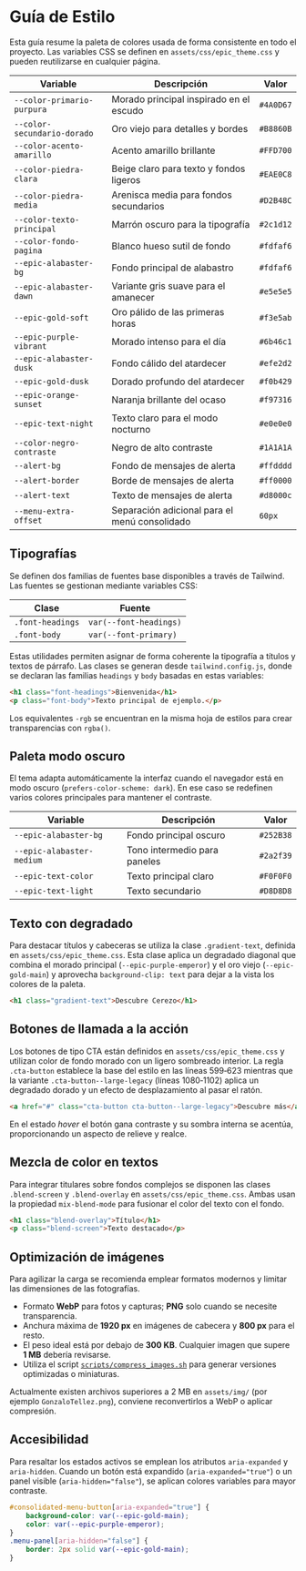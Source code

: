 # Guía de Estilo

Esta guía resume la paleta de colores usada de forma consistente en todo el proyecto. Las variables CSS se definen en `assets/css/epic_theme.css` y pueden reutilizarse en cualquier página.

| Variable | Descripción | Valor |
|----------|-------------|-------|
| `--color-primario-purpura` | Morado principal inspirado en el escudo | `#4A0D67` |
| `--color-secundario-dorado` | Oro viejo para detalles y bordes | `#B8860B` |
| `--color-acento-amarillo` | Acento amarillo brillante | `#FFD700` |
| `--color-piedra-clara` | Beige claro para texto y fondos ligeros | `#EAE0C8` |
| `--color-piedra-media` | Arenisca media para fondos secundarios | `#D2B48C` |
| `--color-texto-principal` | Marrón oscuro para la tipografía | `#2c1d12` |
| `--color-fondo-pagina` | Blanco hueso sutil de fondo | `#fdfaf6` |
| `--epic-alabaster-bg` | Fondo principal de alabastro | `#fdfaf6` |
| `--epic-alabaster-dawn` | Variante gris suave para el amanecer | `#e5e5e5` |
| `--epic-gold-soft` | Oro pálido de las primeras horas | `#f3e5ab` |
| `--epic-purple-vibrant` | Morado intenso para el día | `#6b46c1` |
| `--epic-alabaster-dusk` | Fondo cálido del atardecer | `#efe2d2` |
| `--epic-gold-dusk` | Dorado profundo del atardecer | `#f0b429` |
| `--epic-orange-sunset` | Naranja brillante del ocaso | `#f97316` |
| `--epic-text-night` | Texto claro para el modo nocturno | `#e0e0e0` |
| `--color-negro-contraste` | Negro de alto contraste | `#1A1A1A` |
| `--alert-bg` | Fondo de mensajes de alerta | `#ffdddd` |
| `--alert-border` | Borde de mensajes de alerta | `#ff0000` |
| `--alert-text` | Texto de mensajes de alerta | `#d8000c` |
| `--menu-extra-offset` | Separación adicional para el menú consolidado | `60px` |

## Tipografías

Se definen dos familias de fuentes base disponibles a través de Tailwind. Las
fuentes se gestionan mediante variables CSS:

| Clase | Fuente |
|-------|-------|
| `.font-headings` | `var(--font-headings)` |
| `.font-body` | `var(--font-primary)` |

Estas utilidades permiten asignar de forma coherente la tipografía a títulos y
textos de párrafo. Las clases se generan desde `tailwind.config.js`, donde se
declaran las familias `headings` y `body` basadas en estas variables:

```html
<h1 class="font-headings">Bienvenida</h1>
<p class="font-body">Texto principal de ejemplo.</p>
```

Los equivalentes `-rgb` se encuentran en la misma hoja de estilos para crear transparencias con `rgba()`.

## Paleta modo oscuro

El tema adapta automáticamente la interfaz cuando el navegador está en modo oscuro (`prefers-color-scheme: dark`).
En ese caso se redefinen varios colores principales para mantener el contraste.

| Variable | Descripción | Valor |
|----------|-------------|-------|
| `--epic-alabaster-bg` | Fondo principal oscuro | `#252B38` |
| `--epic-alabaster-medium` | Tono intermedio para paneles | `#2a2f39` |
| `--epic-text-color` | Texto principal claro | `#F0F0F0` |
| `--epic-text-light` | Texto secundario | `#D8D8D8` |

## Texto con degradado

Para destacar títulos y cabeceras se utiliza la clase `.gradient-text`,
definida en `assets/css/epic_theme.css`. Esta clase aplica un degradado
diagonal que combina el morado principal (`--epic-purple-emperor`) y el
oro viejo (`--epic-gold-main`) y aprovecha `background-clip: text` para
dejar a la vista los colores de la paleta.

```html
<h1 class="gradient-text">Descubre Cerezo</h1>
```

## Botones de llamada a la acción

Los botones de tipo CTA están definidos en
`assets/css/epic_theme.css` y utilizan color de fondo morado con un
ligero sombreado interior. La regla `.cta-button` establece la base del
estilo en las líneas 599‑623 mientras que la variante
`.cta-button--large-legacy` (líneas 1080‑1102) aplica un degradado
dorado y un efecto de desplazamiento al pasar el ratón.

```html
<a href="#" class="cta-button cta-button--large-legacy">Descubre más</a>
```

En el estado _hover_ el botón gana contraste y su sombra interna se
acentúa, proporcionando un aspecto de relieve y realce.

## Mezcla de color en textos

Para integrar titulares sobre fondos complejos se disponen las clases `.blend-screen` y `.blend-overlay` en `assets/css/epic_theme.css`. Ambas usan la propiedad `mix-blend-mode` para fusionar el color del texto con el fondo.

```html
<h1 class="blend-overlay">Título</h1>
<p class="blend-screen">Texto destacado</p>
```

## Optimización de imágenes

Para agilizar la carga se recomienda emplear formatos modernos y limitar las dimensiones de las fotografías.

- Formato **WebP** para fotos y capturas; **PNG** solo cuando se necesite transparencia.
- Anchura máxima de **1920&nbsp;px** en imágenes de cabecera y **800&nbsp;px** para el resto.
- El peso ideal está por debajo de **300&nbsp;KB**. Cualquier imagen que supere **1&nbsp;MB** debería revisarse.
- Utiliza el script [`scripts/compress_images.sh`](../scripts/compress_images.sh) para generar versiones optimizadas o miniaturas.

Actualmente existen archivos superiores a 2&nbsp;MB en `assets/img/` (por ejemplo `GonzaloTellez.png`), conviene reconvertirlos a WebP o aplicar compresión.


## Accesibilidad

Para resaltar los estados activos se emplean los atributos `aria-expanded` y `aria-hidden`.
Cuando un botón está expandido (`aria-expanded="true"`) o un panel visible
(`aria-hidden="false"`), se aplican colores variables para mayor contraste.

```css
#consolidated-menu-button[aria-expanded="true"] {
    background-color: var(--epic-gold-main);
    color: var(--epic-purple-emperor);
}
.menu-panel[aria-hidden="false"] {
    border: 2px solid var(--epic-gold-main);
}
```
